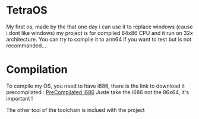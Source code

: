 # TetraOS
My first os, made by the that one day i can use it to replace windows (cause i dont like windows) 
my project is for compiled 64x86 CPU and it run on 32x architecture. You can try to compile it to arm64 if you want to test but is not recommanded...

# Compilation
To compile my OS, you need to have i686, there is the link to download it precompilated : [PreCompilated i686](https://github.com/lordmilko/i686-elf-tools/releases)
Juste take the i686 not the 86x64, it's important !

The other tool of the toolchain is inclued with the project
